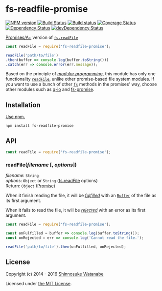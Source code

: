 # fs-readfile-promise 

[![NPM version](https://img.shields.io/npm/v/fs-readfile-promise.svg)](https://www.npmjs.com/package/fs-readfile-promise)
[![Build Status](https://travis-ci.org/shinnn/fs-readfile-promise.svg?branch=master)](https://travis-ci.org/shinnn/fs-readfile-promise)
[![Build status](https://ci.appveyor.com/api/projects/status/5sacvq0w9x7mwkwd?svg=true)](https://ci.appveyor.com/project/ShinnosukeWatanabe/fs-readfile-promise)
[![Coverage Status](https://img.shields.io/coveralls/shinnn/fs-readfile-promise.svg)](https://coveralls.io/r/shinnn/fs-readfile-promise)
[![Dependency Status](https://img.shields.io/david/shinnn/fs-readfile-promise.svg?label=deps)](https://david-dm.org/shinnn/fs-readfile-promise)
[![devDependency Status](https://img.shields.io/david/dev/shinnn/fs-readfile-promise.svg?label=devDeps)](https://david-dm.org/shinnn/fs-readfile-promise#info=devDependencies)

[Promises/A+][promise] version of [`fs.readFile`][fs.readfile]

```javascript
const readFile = require('fs-readfile-promise');

readFile('path/to/file')
.then(buffer => console.log(buffer.toString()))
.catch(err => console.error(err.message));
```

Based on the principle of [*modular programming*](https://en.wikipedia.org/wiki/Modular_programming), this module has only one functionality [`readFile`][fs.readfile], unlike other promise-based file system modules. If you want to use a bunch of other [`fs`](http://nodejs.org/api/fs.html) methods in the promises' way, choose other modules such as [q-io](https://github.com/kriskowal/q-io) and [fs-promise](https://github.com/kevinbeaty/fs-promise).

## Installation

[Use npm.](https://docs.npmjs.com/cli/install)

```
npm install fs-readfile-promise
```

## API

```javascript
const readFile = require('fs-readfile-promise');
```

### readFile(*filename* [, *options*])

*filename*: `String`  
*options*: `Object` or `String` ([fs.readFile] options)  
Return: `Object` ([Promise][promise])

When it finish reading the file, it will be [*fulfilled*](https://promisesaplus.com/#point-26) with an [`Buffer`](https://nodejs.org/api/buffer.html#buffer_buffer) of the file as its first argument.

When it fails to read the file, it will be [*rejected*](https://promisesaplus.com/#point-30) with an error as its first argument.

```javascript
const readFile = require('fs-readfile-promise');

const onFulfilled = buffer => console.log(buffer.toString());
const onRejected = err => console.log('Cannot read the file.');

readFile('path/to/file').then(onFulfilled, onRejected);
```

## License

Copyright (c) 2014 - 2016 [Shinnosuke Watanabe](https://github.com/shinnn)

Licensed under [the MIT License](./LICENSE).

[fs.readfile]: https://nodejs.org/api/fs.html#fs_fs_readfile_filename_options_callback
[promise]: https://promisesaplus.com/
